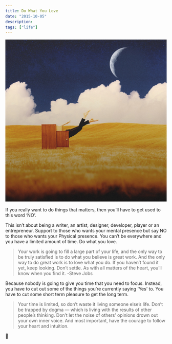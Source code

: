 ```yaml
---
title: Do What You Love
date: "2015-10-05"
description:
tags: ["life"]
---
```


![Do what you love](./do-what-you-love.jpeg)

If you really want to do things that matters, then you’ll have to get used to this word ‘NO’.

This isn’t about being a writer, an artist, designer, developer, player or an entrepreneur. Support to those who wants your mental presence but say NO to those who wants your Physical presence. You can’t be everywhere and you have a limited amount of time. Do what you love.

> Your work is going to fill a large part of your life, and the only way to be truly satisfied is to do what you believe is great work. And the only way to do great work is to love what you do. If you haven’t found it yet, keep looking. Don’t settle. As with all matters of the heart, you’ll know when you find it. -Steve Jobs

Because nobody is going to give you time that you need to focus. Instead, you have to cut out some of the things you’re currently saying ‘Yes’ to. You have to cut some short term pleasure to get the long term.

> Your time is limited, so don’t waste it living someone else’s life. Don’t be trapped by dogma — which is living with the results of other people’s thinking. Don’t let the noise of others’ opinions drown out your own inner voice. And most important, have the courage to follow your heart and intuition.

🙏

